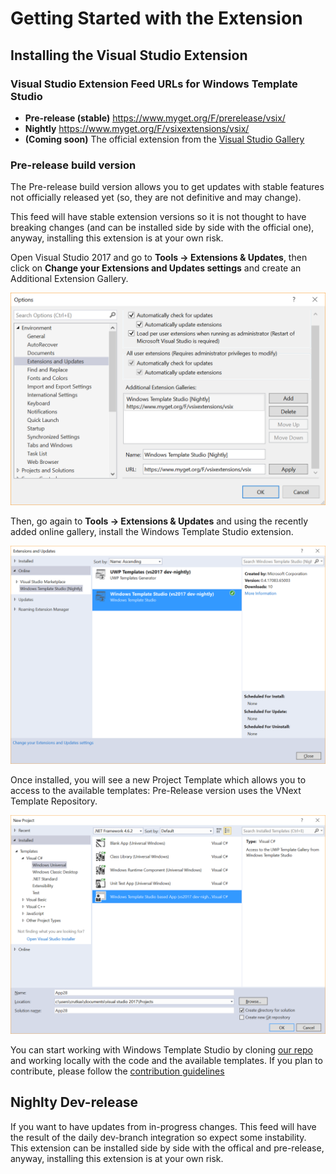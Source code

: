 # Getting Started with the Extension

## Installing the Visual Studio Extension

### Visual Studio Extension Feed URLs for Windows Template Studio

* **Pre-release (stable)** <https://www.myget.org/F/prerelease/vsix/>
* **Nightly** <https://www.myget.org/F/vsixextensions/vsix/>
* **(Coming soon)** The official extension from the [Visual Studio Gallery](https://visualstudiogallery.msdn.microsoft.com/)

### Pre-release build version

The Pre-release build version allows you to get updates with stable features not officially released yet (so, they are not definitive and may change).

This feed will have stable extension versions so it is not thought to have breaking changes (and can be installed side by side with the official one), anyway, installing this extension is at your own risk.

Open Visual Studio 2017 and go to **Tools -> Extensions & Updates**, then click on **Change your Extensions and Updates settings** and create an Additional Extension Gallery.

![Configure Additional Extension Gallery](resources/vsix/configurefeed.PNG)

Then, go again to **Tools -> Extensions & Updates** and using the recently added online gallery, install the Windows Template Studio extension.

![Install UWP Community Templates extension](resources/vsix/onlinefeed.PNG)

Once installed, you will see a new Project Template which allows you to access to the available templates: Pre-Release version uses the VNext Template Repository.

![File New Project](resources/vsix/fileNew.PNG)

You can start working with Windows Template Studio by cloning [our repo](https://github.com/Microsoft/WindowsTemplateStudio) and working locally with the code and the available templates.  If you plan to contribute, please follow the [contribution guidelines](../contributing.md)

## Nighlty Dev-release

If you want to have updates from in-progress changes.  This feed will have the result of the daily dev-branch integration so expect some instability. This extension can be installed side by side with the offical and pre-release, anyway, installing this extension is at your own risk.
